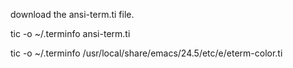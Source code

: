 download the ansi-term.ti file.

tic -o ~/.terminfo ansi-term.ti

tic -o ~/.terminfo /usr/local/share/emacs/24.5/etc/e/eterm-color.ti
